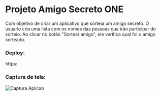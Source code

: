 <h1> <align="center"> Projeto Amigo Secreto ONE </h1>

Com objetivo de criar um aplicativo que sorteia um amigo secreto. O usuario cria uma lista com os nomes das pessoas que irão participar do sorteio. 
Ao clicar no botão "Sortear amigo", ele verifica qual foi o amigo sorteado.

<h3>Deploy:</h3>
https:


<h3>Captura de tela:</h3>

<img  alt="Captura Aplicao">
